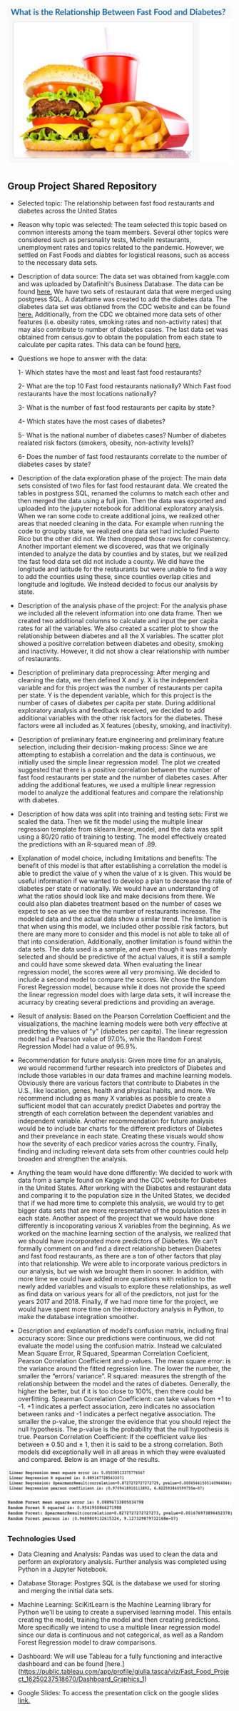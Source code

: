 # ![Image](https://github.com/fletchrk/Fast_Food_Project/blob/main/Resources/Image.png)

## Group Project Shared Repository

- Selected topic: The relationship between fast food restaurants and diabetes across the United States

- Reason why topic was selected: The team selected this topic based on common interests among the team members. Several other topics were considered such as personality tests, Michelin restaurants, unemployment rates and topics related to the pandemic. However, we settled on Fast Foods and diabtes for logistical reasons, such as access to the necessary data sets. 

- Description of data source: The data set was obtained from kaggle.com and was uploaded by Datafiniti's Business Database. The data can be found [here.](https://www.kaggle.com/datafiniti/fast-food-restaurants) We have two sets of restaurant data that were merged using postgress SQL. A dataframe was created to add the diabetes data. The diabetes data set was obtianed from the CDC website and can be found [here.](https://gis.cdc.gov/grasp/diabetes/DiabetesAtlas.html#) Additionally, from the CDC we obtained more data sets of other features (i.e. obesity rates, smoking rates and non-activity rates) that may also contribute to number of diabetes cases. The last data set was obtained from census.gov to obtain the population from each state to calculate per capita rates. This data can be found [here.](https://www.census.gov/acs/www/data/data-tables-and-tools/data-profiles/2017/)

- Questions we hope to answer with the data:
 
  1- Which states have the most and least fast food restaurants?
  
  2- What are the top 10 Fast food restaurants nationally? Which Fast food restaurants have the most locations nationally?
  
  3- What is the number of fast food restaurants per capita by state?
  
  4- Which states have the most cases of diabetes?
  
  5- What is the national number of diabetes cases? Number of diabetes realated risk factors (smokers, obesity, non-activity levels)?
  
  6- Does the number of fast food restaurants correlate to the number of diabetes cases by state? 
  
 - Description of the data exploration phase of the project: The main data sets consisted of two files for fast food restaurant data. We created the tables in  postgress SQL, renamed the columns to match each other and then merged the data using a full join. Then the data was exported and uploaded into the jupyter notebook for additional exploratory analysis. When we ran some code to create additional joins, we realized other areas that needed cleaning in the data. For example when running the code to groupby state, we realized one data set had included Puerto Rico but the other did not. We then dropped those rows for consistency. Another important element we discovered, was that we originally intended to analyze the data by counties and by states, but we realized the fast food data set did not include a county. We did have the longitude and latitude for the restaurants but were unable to find a way to add the counties using these, since counties overlap cities and longitude and logitude. We instead decided to focus our analysis by state. 
 
 - Description of the analysis phase of the project: For the analysis phase we included all the relevent information into one data frame. Then we created two additional columns to calculate and input the per capita rates for all the variables. We also created a scatter plot to show the relationship between diabetes and all the X variables. The scatter plot showed a positive correlation between diabetes and obesity, smoking and inactivity. However, it did not show a clear relationship with number of restaurants.  
- Description of preliminary data preprocessing: After merging and cleaning the data, we then defined X and y. X is the independent variable and for this project was the number of restaurants per capita per state. Y is the dependent variable, which for this project is the number of cases of diabetes per capita per state. During additional exploratory analysis and feedback received, we decided to add additional variables with the other risk factors for the diabetes. These factors were all included as X features (obesity, smoking, and inactivity). 

- Description of preliminary feature engineering and preliminary feature selection, including their decision-making process: Since we are attempting to establish a correlation and the data is continuous, we initially used the simple linear regression model. The plot we created suggested that there is a positive correlation between the number of fast food restaurants per state and the number of diabetes cases. After adding the additional features, we used a multiple linear regression model to analyze the additional features and compare the relationship with diabetes. 

- Description of how data was split into training and testing sets: First we scaled the data. Then we fit the model using the multiple linear regression template from sklearn.linear_model, and the data was split using a 80/20 ratio of training to testing. The model effectively created the predictions with an R-squared mean of .89. 

- Explanation of model choice, including limitations and benefits: The benefit of this model is that after establishing a correlation the model is able to predict the value of y when the value of x is given. This would be useful information if we wanted to develop a plan to decrease the rate of diabetes per state or nationally. We would have an understanding of what the ratios should look like and make decisions from there. We could also plan diabetes treatment based on the number of cases we expect to see as we see the the number of restaurants increase. The modeled data and the actual data show a similar trend. The limitation is that when using this model, we included other possible risk factors, but there are many more to consider and this model is not able to take all of that into consideration. Additionally, another limitation is found within the data sets. The data used is a sample, and even though it was randomly selected and should be predictive of the actual values, it is still a sample and could have some skewed data. When evaluating the linear regression model, the scores were all very promising. We decided to include a second model to compare the scores. We chose the Random Forest Regression model, because while it does not provide the speed the linear regression model does with large data sets, it will increase the acurracy by creating several predictions and providing an average.

- Result of analysis: Based on the Pearson Correlation Coefficient and the visualizations, the machine learning models were both very effective at predicting the values of "y" (diabetes per capita). The linear regression model had a Pearson value of 97.0%, while the Random Forest Regression Model had a value of 96.9%. 

- Recommendation for future analysis: Given more time for an analysis, we would recommend further research into predictors of Diabetes and include those variables in our data frames and machine learning models. Obviously there are various factors that contribute to Diabetes in the U.S., like location, genes, health and physical habits, and more. We recommend including as many X variables as possible to create a sufficient model that can accurately predict Diabetes and portray the strength of each correlation between the dependent variables and independent variable. Another recommendation for future analysis would be to include bar charts for the different predictors of Diabetes and their prevelance in each state. Creating these visuals would show how the severity of each predicor varies across the country. Finally, finding and including relevant data sets from other countries could help broaden and strengthen the analysis. 

- Anything the team would have done differently: We decided to work with data from a sample found on Kaggle and the CDC website for Diabetes in the United States. After working with the Diabetes and restaurant data and comparing it to the population size in the United States, we decided that if we had more time to complete this analysis, we would try to get bigger data sets that are more representative of the population sizes in each state. Another aspect of the project that we would have done differently is incoporating various X variables from the beginning. As we worked on the machine learning section of the analysis, we realized that we should have incorporated more predictors of Diabetes. We can't formally comment on and find a direct relationship between Diabetes and fast food restaurants, as there are a ton of other factors that play into that relationship. We were able to incorporate various predictors in our analysis, but we wish we brought them in sooner. In addition, with more time we could have added more questions with relation to the newly added variables and visuals to explore these relationships, as well as find data on various years for all of the predictors, not just for the years 2017 and 2018. Finally, if we had more time for the project, we would have spent more time on the introductory analysis in Python, to make the database integration smoother. 

- Description and explanation of model’s confusion matrix, including final accuracy score: Since our predictions were continuous, we did not evaluate the model using the confusion matrix. Instead we calculated Mean Square Error, R Squared, Spearman Correlation Coeficient, Pearson Correlation Coefficient and p-values. The mean square error: is the variance around the fitted regression line. The lower the number, the smaller the “errors/ variance”. 
R squared: measures the strength of the relationship between the model and the rates of diabetes. Generally, the higher the better, but if it is too close to 100%, then there could be overfitting.  Spearman Correlation Coefficient: can take values from +1 to -1.  +1 indicates a perfect association, zero indicates no association between ranks and -1 indicates a perfect negative association.  The smaller the p-value, the stronger the evidence that you should reject the null hypothesis. The p-value is the probability that the null hypothesis is true.  Pearson Correlation Coefficient: If the coefficient value lies between ± 0.50 and ± 1, then it is said to be a strong correlation. Both models did exceptionally well in all areas in which they were evaluated and compared. Below is an image of the results. 

![lrm](https://github.com/fletchrk/Fast_Food_Project/blob/main/Resources/lrm.png)


![rfr](https://github.com/fletchrk/Fast_Food_Project/blob/main/Resources/rfr.png)


### Technologies Used
- Data Cleaning and Analysis:
Pandas was used to clean the data and perform an exploratory analysis. Further analysis was completed using Python in a Jupyter Notebook.

- Database Storage:
Postgres SQL is the database we used for storing and merging the initial data sets.

- Machine Learning:
SciKitLearn is the Machine Learning library for Python we'll be using to create a supervised learning model. This entails creating the model, training the model and then creating predictions. More specifically we intend to use a multiple linear regression model since our data is continuous and not categorical, as well as a Random Forest Regression model to draw comparisons. 

- Dashboard:
We will use Tableau for a fully functioning and interactive dashboard and can be found [here.]
(https://public.tableau.com/app/profile/giulia.tasca/viz/Fast_Food_Project_16250237518670/Dashboard_Graphics_1)

- Google Slides:
To access the presentation click on the google slides [link.](https://drive.google.com/file/d/1He-NSL58hJ7rZ04gDH3EYZGbVNBDyOa9/view?usp=sharing)

